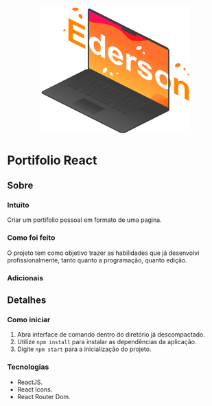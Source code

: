 <p align="center">
  <img src="./public/img/full-size/Notebook_Transparent.png" width="350px" title="hover text">
</p>

# Portifolio React
## Sobre

### Intuito
Criar um portifolio pessoal em formato de uma pagina.

### Como foi feito
O projeto tem como objetivo trazer as habilidades que já desenvolvi profissionalmente, tanto quanto a programação, quanto edição.

### Adicionais

## Detalhes

### Como iniciar

1. Abra interface de comando dentro do diretório já descompactado.
2. Utilize `npm install` para instalar as dependências da aplicação.
3. Digite `npm start` para a inicialização do projeto.

### Tecnologias

 - ReactJS.
 - React Icons.
 - React Router Dom.
